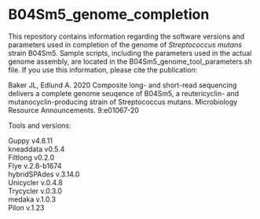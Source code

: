 # B04Sm5_genome_completion

This repository contains information regarding the software versions and parameters used in completion of the genome of *Streptococcus mutans* strain B04Sm5. Sample scripts, including the parameters used in the actual genome assembly, are located in the B04Sm5_genome_tool_parameters.sh file. If you use this information, please cite the publication:  

Baker JL, Edlund A. 2020 Composite long- and short-read sequencing delivers a complete genome seuqence of B04Sm5, a reutericyclin- and mutanocyclin-producing         strain of Streptococcus mutans.  Microbiology Resource Announcements. 9:e01067-20


Tools and versions:

Guppy v4.8.11  
kneaddata v0.5.4  
Filtlong v0.2.0  
Flye v.2.8-b1674  
hybridSPAdes v.3.14.0  
Unicycler v.0.4.8  
Trycycler v.0.3.0  
medaka v.1.0.3  
Pilon v.1.23  
